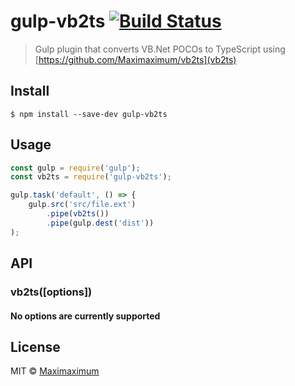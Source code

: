 # gulp-vb2ts [![Build Status](https://travis-ci.org/Maximaximum/gulp-vb2ts.svg?branch=master)](https://travis-ci.org/Maximaximum/gulp-vb2ts)

> Gulp plugin that converts VB.Net POCOs to TypeScript using [https://github.com/Maximaximum/vb2ts](vb2ts)


## Install

```
$ npm install --save-dev gulp-vb2ts
```


## Usage

```js
const gulp = require('gulp');
const vb2ts = require('gulp-vb2ts');

gulp.task('default', () => {
	gulp.src('src/file.ext')
		.pipe(vb2ts())
		.pipe(gulp.dest('dist'))
);
```


## API

### vb2ts([options])

#### No options are currently supported

<!--##### foo

Type: `boolean`<br>
Default: `false`

Lorem ipsum.-->


## License

MIT © [Maximaximum](http://mazepa-studio.com)
